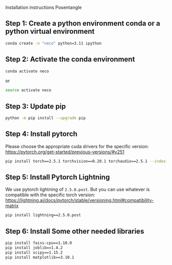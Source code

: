 Installation instructions Posentangle
## Step 1: Create a python environment conda or a python virtual environment
```bash
conda create -n "neco" python=3.11 ipython
```

## Step 2: Activate the conda environment
```bash
conda activate neco
```
or 
```bash
source activate neco
```

## Step 3: Update pip
```bash
python -m pip install --upgrade pip
```

## Step 4:  Install pytorch
Please  choose the appropriate cuda drivers for the specific version: https://pytorch.org/get-started/previous-versions/#v251
```bash
pip install torch==2.5.1 torchvision==0.20.1 torchaudio==2.5.1 --index-url https://download.pytorch.org/whl/cu124
```
## Step 5:  Install  Pytorch Lightning
We use pytorch lightning of `2.5.0.post`.
But you can use whatever is compatible with the specific torch version: https://lightning.ai/docs/pytorch/stable/versioning.html#compatibility-matrix
```bash
pip install lightning==2.5.0.post
```

## Step 6: Install Some other needed libraries
```bash
pip install faiss-cpu==1.10.0
pip install joblib==1.4.2
pip install scipy==1.15.2
pip install matplotlib==3.10.1
```